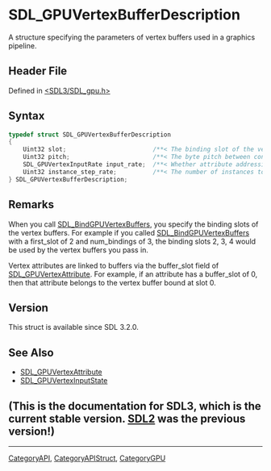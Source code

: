 # SDL_GPUVertexBufferDescription

A structure specifying the parameters of vertex buffers used in a graphics pipeline.

## Header File

Defined in [<SDL3/SDL_gpu.h>](https://github.com/libsdl-org/SDL/blob/main/include/SDL3/SDL_gpu.h)

## Syntax

```c
typedef struct SDL_GPUVertexBufferDescription
{
    Uint32 slot;                        /**< The binding slot of the vertex buffer. */
    Uint32 pitch;                       /**< The byte pitch between consecutive elements of the vertex buffer. */
    SDL_GPUVertexInputRate input_rate;  /**< Whether attribute addressing is a function of the vertex index or instance index. */
    Uint32 instance_step_rate;          /**< The number of instances to draw using the same per-instance data before advancing in the instance buffer by one element. Ignored unless input_rate is SDL_GPU_VERTEXINPUTRATE_INSTANCE */
} SDL_GPUVertexBufferDescription;
```

## Remarks

When you call [SDL_BindGPUVertexBuffers](SDL_BindGPUVertexBuffers), you
specify the binding slots of the vertex buffers. For example if you called
[SDL_BindGPUVertexBuffers](SDL_BindGPUVertexBuffers) with a first_slot of 2
and num_bindings of 3, the binding slots 2, 3, 4 would be used by the
vertex buffers you pass in.

Vertex attributes are linked to buffers via the buffer_slot field of
[SDL_GPUVertexAttribute](SDL_GPUVertexAttribute). For example, if an
attribute has a buffer_slot of 0, then that attribute belongs to the vertex
buffer bound at slot 0.

## Version

This struct is available since SDL 3.2.0.

## See Also

- [SDL_GPUVertexAttribute](SDL_GPUVertexAttribute)
- [SDL_GPUVertexInputState](SDL_GPUVertexInputState)


## (This is the documentation for SDL3, which is the current stable version. [SDL2](https://wiki.libsdl.org/SDL2/) was the previous version!)



----
[CategoryAPI](CategoryAPI), [CategoryAPIStruct](CategoryAPIStruct), [CategoryGPU](CategoryGPU)

